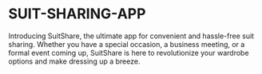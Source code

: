 # SUIT-SHARING-APP
Introducing SuitShare, the ultimate app for convenient and hassle-free suit sharing. Whether you have a special occasion, a business meeting, or a formal event coming up, SuitShare is here to revolutionize your wardrobe options and make dressing up a breeze.
